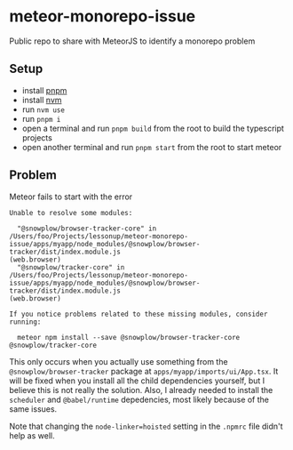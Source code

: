 # meteor-monorepo-issue

Public repo to share with MeteorJS to identify a monorepo problem

## Setup

- install [pnpm](https://pnpm.io/installation)
- install [nvm](https://github.com/nvm-sh/nvm#installing-and-updating)
- run `nvm use`
- run `pnpm i`
- open a terminal and run `pnpm build` from the root to build the typescript projects
- open another terminal and run `pnpm start` from the root to start meteor

## Problem

Meteor fails to start with the error 

```
Unable to resolve some modules:

  "@snowplow/browser-tracker-core" in         
/Users/foo/Projects/lessonup/meteor-monorepo-issue/apps/myapp/node_modules/@snowplow/browser-tracker/dist/index.module.js
(web.browser)
  "@snowplow/tracker-core" in                 
/Users/foo/Projects/lessonup/meteor-monorepo-issue/apps/myapp/node_modules/@snowplow/browser-tracker/dist/index.module.js
(web.browser)
                                              
If you notice problems related to these missing modules, consider
running:
                                              
  meteor npm install --save @snowplow/browser-tracker-core
@snowplow/tracker-core
```

This only occurs when you actually use something from the `@snowplow/browser-tracker` package at `apps/myapp/imports/ui/App.tsx`. It will be fixed when you install all the child dependencies yourself, but I believe this is not really the solution. Also, I already needed to install the `scheduler` and `@babel/runtime` depedencies, most likely because of the same issues.

Note that changing the `node-linker=hoisted` setting in the `.npmrc` file didn't help as well.
